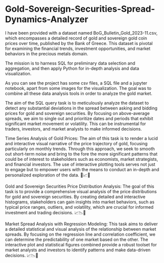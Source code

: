 # Gold-Sovereign-Securities-Spread-Dynamics-Analyzer

I have been provided with a dataset named BoG_Bulletin_Gold_2023-11.csv, which encompasses a detailed record of gold and sovereign gold coin prices over time, published by the Bank of Greece. This dataset is pivotal for examining the financial trends, investment opportunities, and market behaviors in the precious metals domain.

The mission is to harness SQL for preliminary data selection and aggregation, and then apply Python for in-depth analysis and data visualization.

As you can see the project has some csv files, a SQL file and a jupyter notebook, apart from some images for the visualization. The goal was to combine all these data analysis tools in order to analyze the gold market.

The aim of the SQL query task is to meticulously analyze the dataset to detect any substantial deviations in the spread between asking and bidding prices for gold and sovereign securities. By focusing on above-average spreads, we aim to single out and prioritize dates and periods that exhibit significant market movement or volatility. This can be instrumental for traders, investors, and market analysts to make informed decisions.

Time Series Analysis of Gold Prices: The aim of this task is to render a lucid and interactive visual narrative of the price trajectory of gold, focusing particularly on monthly trends. Through this approach, we seek to smooth out short-term noise and bring to the fore the more significant patterns that could be of interest to stakeholders such as economists, market strategists, and financial investors. The use of interactive plotting tools serves not just to engage but to empower users with the means to conduct an in-depth and personalized exploration of the data. 🔬📈📑

Gold and Sovereign Securities Price Distribution Analysis: The goal of this task is to provide a comprehensive visual analysis of the price distributions for gold and sovereign securities. By creating detailed and interactive histograms, stakeholders can gain insights into market behaviors, such as typical price ranges, outliers, and volatility, which are crucial for informed investment and trading decisions. 📈📉🔬

Market Spread Analysis with Regression Modeling: This task aims to deliver a detailed statistical and visual analysis of the relationship between market spreads. By focusing on the regression line and correlation coefficient, we can determine the predictability of one market based on the other. The interactive plot and statistical figures combined provide a robust toolset for market analysts and investors to identify patterns and make data-driven decisions. 📈📉🔬
